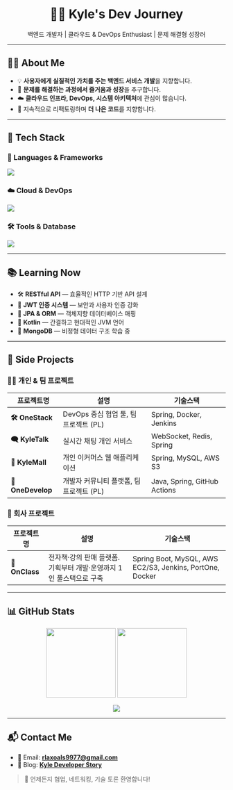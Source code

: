 <h1 align="center">👨‍💻 Kyle's Dev Journey</h1>
<p align="center">백엔드 개발자 | 클라우드 & DevOps Enthusiast | 문제 해결형 성장러</p>

---

## 🧑‍💻 About Me

- 💡 **사용자에게 실질적인 가치를 주는 백엔드 서비스 개발**을 지향합니다.  
- 🧩 **문제를 해결하는 과정에서 즐거움과 성장**을 추구합니다.  
- ☁️ **클라우드 인프라, DevOps, 시스템 아키텍처**에 관심이 많습니다.  
- 🔁 지속적으로 리팩토링하며 **더 나은 코드**를 지향합니다.  

---

## 🔧 Tech Stack

### 📌 Languages & Frameworks
<p>
  <img src="https://skillicons.dev/icons?i=java,kotlin,spring,html,css,js" />
</p>

### ☁️ Cloud & DevOps
<p>
  <img src="https://skillicons.dev/icons?i=aws,docker,nginx,jenkins,githubactions,linux" />
</p>

### 🛠️ Tools & Database
<p>
  <img src="https://skillicons.dev/icons?i=mysql,mongodb,git,github,vscode,intellij" />
</p>

---

## 📚 Learning Now

- 🛠 **RESTful API** — 효율적인 HTTP 기반 API 설계
- 🔐 **JWT 인증 시스템** — 보안과 사용자 인증 강화
- 🧩 **JPA & ORM** — 객체지향 데이터베이스 매핑
- 🚀 **Kotlin** — 간결하고 현대적인 JVM 언어
- 🧬 **MongoDB** — 비정형 데이터 구조 학습 중

---

## 🚀 Side Projects

### 👨‍💻 개인 & 팀 프로젝트

| 프로젝트명 | 설명 | 기술스택 |
|-----------|------|----------|
| **🛠 OneStack** | DevOps 중심 협업 툴, 팀 프로젝트 (PL) | Spring, Docker, Jenkins |
| **🗨 KyleTalk** | 실시간 채팅 개인 서비스 | WebSocket, Redis, Spring |
| **🛒 KyleMall** | 개인 이커머스 웹 애플리케이션 | Spring, MySQL, AWS S3 |
| **👥 OneDevelop** | 개발자 커뮤니티 플랫폼, 팀 프로젝트 (PL) | Java, Spring, GitHub Actions |

### 🏢 회사 프로젝트

| 프로젝트명 | 설명 | 기술스택 |
|------------|------|----------|
| **📘 OnClass** | 전자책·강의 판매 플랫폼. 기획부터 개발·운영까지 1인 풀스택으로 구축 | Spring Boot, MySQL, AWS EC2/S3, Jenkins, PortOne, Docker |


---

## 📊 GitHub Stats

<p align="center">
  <img src="https://github-readme-stats.vercel.app/api?username=Kyle-TM99&show_icons=true&theme=radical" height="160px"/>
  <img src="https://github-readme-streak-stats.herokuapp.com/?user=Kyle-TM99&theme=radical" height="160px"/>
</p>

<p align="center">
  <img src="https://github-profile-summary-cards.vercel.app/api/cards/profile-details?username=Kyle-TM99&theme=radical" />
</p>

---

## 📬 Contact Me

- 📧 Email: **rlaxoals9977@gmail.com**
- 📝 Blog: [**Kyle Developer Story**](https://pids.tistory.com/)

> 🫱 언제든지 협업, 네트워킹, 기술 토론 환영합니다!

